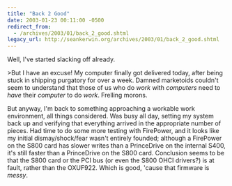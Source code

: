 ```yaml
---
title: "Back 2 Good"
date: 2003-01-23 00:11:00 -0500
redirect_from:
  - /archives/2003/01/back_2_good.shtml
legacy_url: http://seankerwin.org/archives/2003/01/back_2_good.shtml
---
```

<p>Well, I've started slacking off already.</p>

<p>>But I have an excuse!  My computer finally got delivered today, after being stuck in shipping purgatory for over a week.  Damned marketoids couldn't seem to understand that those of us who do <i>work</i> with <i>computers</i> need to <i>have</i> their <i>computer</i> to do <i>work</i>.  Frelling morons.</p>

<p>But anyway, I'm back to something approaching a workable work environment, all things considered.  Was busy all day, setting my system back up and verifying that everything arrived in the appropriate number of pieces.  Had time to do some more testing with FirePower, and it looks like my initial dismay/shock/fear wasn't entirely founded; although a FirePower on the S800 card has slower writes than a PrinceDrive on the internal S400, it's still faster than a PrinceDrive on the S800 card.  Conclusion seems to be that the S800 card or the PCI bus (or even the S800 OHCI drivers?) is at fault, rather than the OXUF922.  Which is good, 'cause that firmware is <i>messy</i>.</p>
